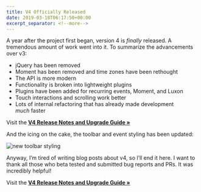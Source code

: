 ```yaml
---
title: V4 Officially Released
date: 2019-03-18T06:17:50+00:00
excerpt_separator: <!--more-->
---
```


A year after the project first began, version 4 is _finally_ released. A tremendous amount of work went into it.<!--more--> To summarize the advancements over v3:

* jQuery has been removed
* Moment has been removed and time zones have been rethought
* The API is more modern
* Functionality is broken into lightweight plugins
* Plugins have been added for recurring events, Moment, and Luxon
* Touch interactions and scrolling work better
* Lots of internal refactoring that has already made development _much_ faster

Visit the **[V4 Release Notes and Upgrade Guide »](https://fullcalendar.io/docs/upgrading-from-v3)**

And the icing on the cake, the toolbar and event styling has been updated:

<img src="{{ site.baseurl }}/assets/images/blog/2019/03/v4-styling-300x208.png" alt="new toolbar styling" />

Anyway, I&#8217;m tired of writing blog posts about v4, so I&#8217;ll end it here. I want to thank all those who beta tested and submitted bug reports and PRs. It was incredibly helpful!

Visit the **[V4 Release Notes and Upgrade Guide »](https://fullcalendar.io/docs/upgrading-from-v3)**
